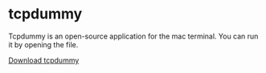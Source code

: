 # tcpdummy
Tcpdummy is an open-source application for the mac terminal. You can run it by opening the file.

[Download tcpdummy](https://github.com/aarikpokras/dmgs/raw/main/tcpdummy.zip)
